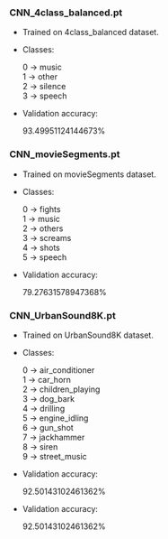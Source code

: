 
### CNN_4class_balanced.pt

- Trained on 4class_balanced dataset.

- Classes:

    0 -> music \
    1 -> other \
    2 -> silence\
    3 -> speech

- Validation accuracy:

    93.49951124144673%


### CNN_movieSegments.pt

- Trained on movieSegments dataset.

- Classes:

    0 -> fights \
    1 -> music \
    2 -> others\
    3 -> screams \
    4 -> shots \
    5 -> speech

- Validation accuracy:

    79.27631578947368%

### CNN_UrbanSound8K.pt

- Trained on UrbanSound8K dataset.

- Classes:

    0 -> air_conditioner \
    1 -> car_horn \
    2 -> children_playing\
    3 -> dog_bark \
    4 -> drilling \
    5 -> engine_idling \
    6 -> gun_shot \
    7 -> jackhammer \
    8 -> siren \
    9 -> street_music

- Validation accuracy:

    92.50143102461362%

- Validation accuracy:

    92.50143102461362%
